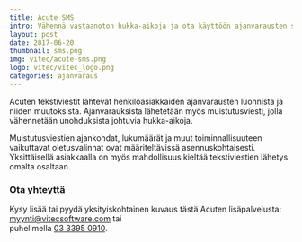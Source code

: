 ```yaml
---
title: Acute SMS
intro: Vähennä vastaanoton hukka-aikoja ja ota käyttöön ajanvarausten sms-viestit.
layout: post
date: 2017-06-20
thumbnail: sms.png
img: vitec/acute-sms.png
logo: vitec/vitec_logo.png
categories: ajanvaraus
---
```


Acuten tekstiviestit lähtevät henkilöasiakkaiden ajanvarausten luonnista ja niiden muutoksista.
Ajanvarauksista lähetetään myös muistutusviesti, jolla vähennetään unohduksista johtuvia hukka-aikoja.

Muistutusviestien ajankohdat, lukumäärät ja muut toiminnallisuuteen vaikuttavat oletusvalinnat ovat määriteltävissä asennuskohtaisesti.
Yksittäisellä asiakkaalla on myös mahdollisuus kieltää tekstiviestien lähetys omalta osaltaan.

### Ota yhteyttä

Kysy lisää tai pyydä yksityiskohtainen kuvaus tästä Acuten lisäpalvelusta:  
[myynti@vitecsoftware.com](mailto://myynti@vitecsoftware.com) tai  
puhelimella [03 3395 0910](tel://+358333950910).
